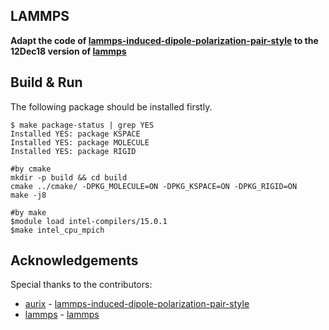 ## LAMMPS
**Adapt the code of [lammps-induced-dipole-polarization-pair-style][polarization] to the 12Dec18 version of [lammps]**

## Build & Run
The following package should be installed firstly.
```
$ make package-status | grep YES
Installed YES: package KSPACE
Installed YES: package MOLECULE
Installed YES: package RIGID
```

```shell
#by cmake
mkdir -p build && cd build
cmake ../cmake/ -DPKG_MOLECULE=ON -DPKG_KSPACE=ON -DPKG_RIGID=ON
make -j8
```
```
#by make
$module load intel-compilers/15.0.1
$make intel_cpu_mpich

```

## Acknowledgements
Special thanks to the contributors:
 - [aurix](https://github.com/aurix) - [lammps-induced-dipole-polarization-pair-style][polarization]
 - [lammps](http://lammps.sandia.gov/) - [lammps][lammps]


[lammps]: https://github.com/lammps/lammps
[polarization]: https://github.com/aurix/lammps-induced-dipole-polarization-pair-style

